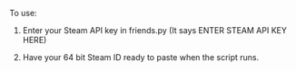 To use: 

1) Enter your Steam API key in friends.py (It says ENTER STEAM API KEY HERE)

2) Have your 64 bit Steam ID ready to paste when the script runs.